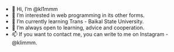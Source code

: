 - 👋 Hi, I’m @kl1mmm
- 👀 I’m interested in web programming in its other forms.
- 🌱 I’m currently learning Trans - Baikal State University.
- 💞️ I’m always open to learning, advice and cooperation.
- 📫 If you want to contact me, you can write to me on Instagram - @klimmm.

<!---
This is an example of one of my works to achieve this goal. If you have any suggestions for improving my code, let me know.
--->
